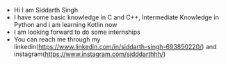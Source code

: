 - Hi I am Siddarth Singh
- I have some basic knowledge in C and C++, Intermediate Knowledge in Python and i am learning Kotlin now
- I am looking forward to do some internships 
- You can reach me through my linkedin(https://www.linkedin.com/in/siddarth-singh-693850220/) and instagram(https://www.instagram.com/sidddarthhh/) 

<!---
siddarthsingh24/siddarthsingh24 is a ✨ special ✨ repository because its `README.md` (this file) appears on your GitHub profile.
You can click the Preview link to take a look at your changes.
--->
